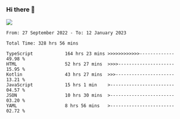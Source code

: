 ### Hi there 👋

<!--<a href="https://github.com/search?o=desc&q=author%3Abushiyi&s=committer-date&type=Commits">-->
<!--    <img align="center" height = "178" src="https://github-readme-stats.vercel.app/api?username=bushiyi&count_private=true&show_icons=true&theme=noctis_minimus&hide=contribs&include_all_commits=true" />-->
<!--</a>-->
<!--<a href="https://github.com/bushiyi?tab=repositories">-->
<!--    <img align="center" height = "178" src="https://github-readme-stats.vercel.app/api/top-langs/?username=bushiyi&count_private=true&theme=noctis_minimus" />-->
<!--</a>-->
 
<!-- [![Ashutosh's github activity graph](https://activity-graph.herokuapp.com/graph?username=bushiyi&theme=react&bg_color=1B2932&point=698B69&line=698B69)](https://github.com/ashutosh00710/github-readme-activity-graph)
 -->


![](https://raw.githubusercontent.com/bushiyi/bushiyi/master/assets/github-contribution-grid-snake.svg)

<!--START_SECTION:waka-->

```text
From: 27 September 2022 - To: 12 January 2023

Total Time: 328 hrs 56 mins

TypeScript            164 hrs 23 mins >>>>>>>>>>>>-------------   49.98 %
HTML                  52 hrs 27 mins  >>>>---------------------   15.95 %
Kotlin                43 hrs 27 mins  >>>----------------------   13.21 %
JavaScript            15 hrs 1 min    >------------------------   04.57 %
JSON                  10 hrs 30 mins  >------------------------   03.20 %
YAML                  8 hrs 56 mins   >------------------------   02.72 %
```

<!--END_SECTION:waka-->

